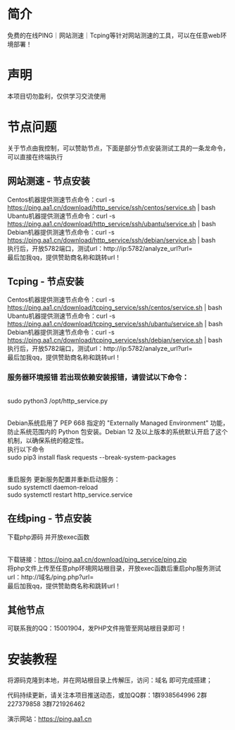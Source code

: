 # 简介
免费的在线PING｜网站测速｜Tcping等针对网站测速的工具，可以在任意web环境部署！
# 声明
本项目切勿盈利，仅供学习交流使用
# 节点问题
关于节点由我控制，可以赞助节点，下面是部分节点安装测试工具的一条龙命令，可以直接在终端执行
## 网站测速 - 节点安装
Centos机器提供测速节点命令：curl -s https://ping.aa1.cn/download/http_service/ssh/centos/service.sh | bash
<br>Ubantu机器提供测速节点命令：curl -s https://ping.aa1.cn/download/http_service/ssh/ubantu/service.sh | bash
<br>Debian机器提供测速节点命令：curl -s https://ping.aa1.cn/download/http_service/ssh/debian/service.sh | bash
<br>执行后，开放5782端口，测试url：http://ip:5782/analyze_url?url=
<br>最后加我qq，提供赞助商名称和跳转url！

## Tcping - 节点安装
Centos机器提供测速节点命令：curl -s https://ping.aa1.cn/download/tcping_service/ssh/centos/service.sh | bash
<br>Ubantu机器提供测速节点命令：curl -s https://ping.aa1.cn/download/tcping_service/ssh/ubantu/service.sh | bash
<br>Debian机器提供测速节点命令：curl -s https://ping.aa1.cn/download/tcping_service/ssh/debian/service.sh | bash
<br>执行后，开放5782端口，测试url：http://ip:5782/analyze_url?url=
<br>最后加我qq，提供赞助商名称和跳转url！

### 服务器环境报错 若出现依赖安装报错，请尝试以下命令：

<br>sudo python3 /opt/http_service.py

<br>Debian系统启用了 PEP 668 指定的 "Externally Managed Environment" 功能，防止系统范围内的 Python 包安装。Debian 12 及以上版本的系统默认开启了这个机制，以确保系统的稳定性。
<br>执行以下命令
<br>sudo pip3 install flask requests --break-system-packages

<br>重启服务 更新服务配置并重新启动服务：
<br>sudo systemctl daemon-reload
<br>sudo systemctl restart http_service.service

## 在线ping - 节点安装
下载php源码 并开放exec函数

<br>下载链接：https://ping.aa1.cn/download/ping_service/ping.zip
<br>将php文件上传至任意php环境网站根目录，开放exec函数后重启php服务测试url：http://域名/ping.php?url=
<br>最后加我qq，提供赞助商名称和跳转url！


## 其他节点
可联系我的QQ：15001904，发PHP文件拖管至网站根目录即可！
# 安装教程
将源码克隆到本地，并在网站根目录上传解压，访问：域名 即可完成搭建；

代码持续更新，请关注本项目推送动态，或加QQ群：1群938564996 2群227379858 3群721926462

演示网站：https://ping.aa1.cn


